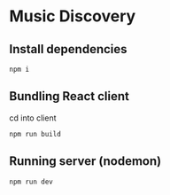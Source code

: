 # Music Discovery
## Install dependencies
```
npm i
```
## Bundling React client
cd into client
```
npm run build
```
## Running server (nodemon)
```
npm run dev
```